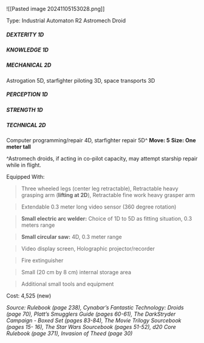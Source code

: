 ![[Pasted image 20241105153028.png]]

Type: Industrial Automaton R2 Astromech Droid
##### DEXTERITY 1D
##### KNOWLEDGE 1D
##### MECHANICAL 2D
Astrogation 5D, starfighter piloting 3D, space transports 3D
##### PERCEPTION 1D
##### STRENGTH 1D
##### TECHNICAL 2D
Computer programming/repair 4D, starfighter repair 5D^
**Move: 5**
**Size: One meter tall**

^Astromech droids, if acting in co-pilot capacity, may attempt starship repair while in flight.

Equipped With:
> Three wheeled legs (center leg retractable), Retractable heavy grasping arm (**lifting at 2D**), Retractable fine work heavy grasper arm

> Extendable 0.3 meter long video sensor (360 degree rotation)

> **Small electric arc welder:** Choice of 1D to 5D as fitting situation, 0.3 meters range

> **Small circular saw:** 4D, 0.3 meter range

> Video display screen, Holographic projector/recorder

> Fire extinguisher

> Small (20 cm by 8 cm) internal storage area

> Additional small tools and equipment


Cost: 4,525 (new)

*Source: Rulebook (page 238), Cynabar’s Fantastic Technology: Droids (page 70), Platt’s Smugglers Guide (pages 60-61), The DarkStryder Campaign - Boxed Set (pages 83-84), The Movie Trilogy Sourcebook (pages 15- 16), The Star Wars Sourcebook (pages 51-52), d20 Core Rulebook (page 371), Invasion of Theed (page 30)*